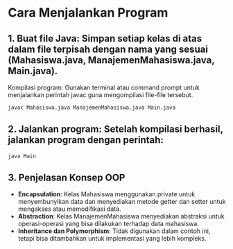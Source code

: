 # Cara Menjalankan Program
## 1. Buat file Java: Simpan setiap kelas di atas dalam file terpisah dengan nama yang sesuai (Mahasiswa.java, ManajemenMahasiswa.java, Main.java).
Kompilasi program: Gunakan terminal atau command prompt untuk menjalankan perintah javac guna mengompilasi file-file tersebut.

```bash
javac Mahasiswa.java ManajemenMahasiswa.java Main.java
```

## 2. Jalankan program: Setelah kompilasi berhasil, jalankan program dengan perintah:

```bash
java Main
```

## 3. Penjelasan Konsep OOP
- **Encapsulation**: Kelas Mahasiswa menggunakan private untuk menyembunyikan data dan menyediakan metode getter dan setter untuk mengakses atau memodifikasi data.
- **Abstraction**: Kelas ManajemenMahasiswa menyediakan abstraksi untuk operasi-operasi yang bisa dilakukan terhadap data mahasiswa.
- **Inheritance dan Polymorphism**: Tidak digunakan dalam contoh ini, tetapi bisa ditambahkan untuk implementasi yang lebih kompleks.
